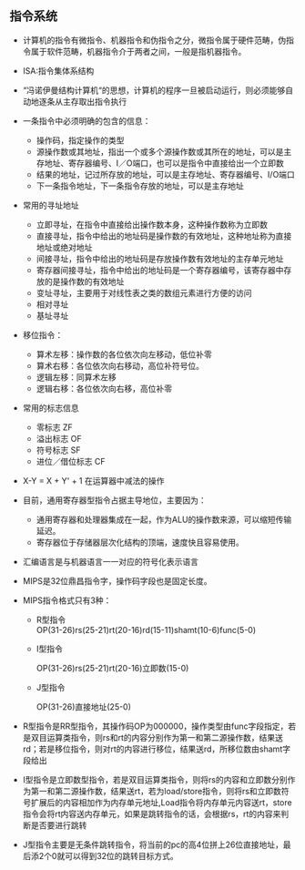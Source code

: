 ## 指令系统
* 计算机的指令有微指令、机器指令和伪指令之分，微指令属于硬件范畴，伪指令属于软件范畴，机器指令介于两者之间，一般是指机器指令。
* ISA:指令集体系结构
* “冯诺伊曼结构计算机“的思想，计算机的程序一旦被启动运行，则必须能够自动地逐条从主存取出指令执行
* 一条指令中必须明确的包含的信息：
    * 操作码，指定操作的类型
    * 源操作数或其地址，指出一个或多个源操作数或其所在的地址，可以是主存地址、寄存器编号、I／O端口，也可以是指令中直接给出一个立即数
    * 结果的地址，记过所存放的地址，可以是主存地址、寄存器编号、I/O端口
    * 下一条指令地址，下一条指令存放的地址，可以是主存地址
* 常用的寻址地址
    * 立即寻址，在指令中直接给出操作数本身，这种操作数称为立即数
    * 直接寻址，指令中给出的地址码是操作数的有效地址，这种地址称为直接地址或绝对地址
    * 间接寻址，指令中给出的地址码是存放操作数有效地址的主存单元地址
    * 寄存器间接寻址，指令中给出的地址码是一个寄存器编号，该寄存器中存放的是操作数的有效地址
    * 变址寻址，主要用于对线性表之类的数组元素进行方便的访问
    * 相对寻址
    * 基址寻址
* 移位指令：
    * 算术左移：操作数的各位依次向左移动，低位补零
    * 算术右移：各位依次向右移动，高位补符号位。
    * 逻辑左移：同算术左移
    * 逻辑右移：各位依次向右移，高位补零
* 常用的标志信息
    * 零标志 ZF
    * 溢出标志 OF
    * 符号标志 SF
    * 进位／借位标志 CF
* X-Y = X + Y' + 1 在运算器中减法的操作
* 目前，通用寄存器型指令占据主导地位，主要因为：
    * 通用寄存器和处理器集成在一起，作为ALU的操作数来源，可以缩短传输延迟。
    * 寄存器位于存储器层次化结构的顶端，速度快且容易使用。
* 汇编语言是与机器语言一一对应的符号化表示语言
* MIPS是32位鼎昌指令字，操作码字段也是固定长度。
* MIPS指令格式只有3种：
    * R型指令         
    OP(31-26)rs(25-21)rt(20-16)rd(15-11)shamt(10-6)func(5-0)
    * I型指令

        OP(31-26)rs(25-21)rt(20-16)立即数(15-0)
    * J型指令

        OP(31-26)直接地址(25-0)
        
* R型指令是RR型指令，其操作码OP为000000，操作类型由func字段指定，若是双目运算类指令，则rs和rt的内容分别作为第一和第二源操作数，结果送rd；若是移位指令，则对rt的内容进行移位，结果送rd，所移位数由shamt字段给出
* I型指令是立即数型指令，若是双目运算类指令，则将rs的内容和立即数分别作为第一和第二源操作数，结果送rt，若为load/store指令，则将rs和立即数符号扩展后的内容相加作为内存单元地址,Load指令将内存单元内容送rt，store指令会将rt内容送内存单元，如果是跳转指令的话，会根据rs，rt的内容来判断是否要进行跳转
* J型指令主要是无条件跳转指令，将当前的pc的高4位拼上26位直接地址，最后添2个0就可以得到32位的跳转目标方式。


